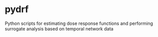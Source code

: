 # pydrf
Python scripts for estimating dose response functions and performing surrogate analysis based on temporal network data
